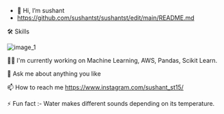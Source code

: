 - 👋 Hi, I’m sushant
- https://github.com/sushantst/sushantst/edit/main/README.md


🛠 Skills

![image_1](https://user-images.githubusercontent.com/106450499/219304155-9e206c87-156b-4cd6-851f-cd05f46c50f6.png)

👩‍💻 I'm currently working on Machine Learning, AWS, Pandas, Scikit Learn.

💬 Ask me about anything you like

📫 How to reach me https://www.instagram.com/sushant_st15/

⚡️ Fun fact :- Water makes different sounds depending on its temperature.
